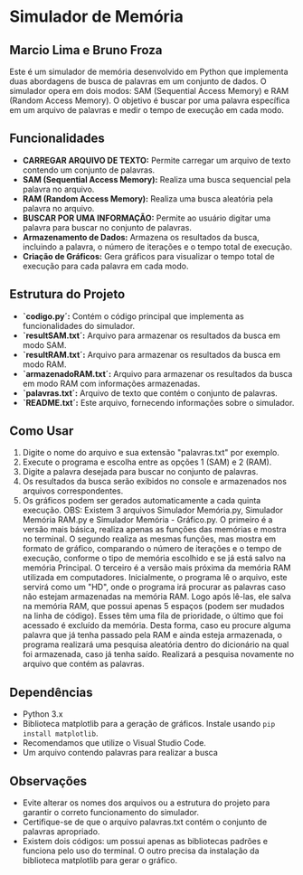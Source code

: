 # Simulador de Memória

## Marcio Lima e Bruno Froza

Este é um simulador de memória desenvolvido em Python que implementa duas abordagens de busca de palavras em um conjunto de dados. O simulador opera em dois modos: SAM (Sequential Access Memory) e RAM (Random Access Memory). O objetivo é buscar por uma palavra específica em um arquivo de palavras e medir o tempo de execução em cada modo.

## Funcionalidades

- **CARREGAR ARQUIVO DE TEXTO:** Permite carregar um arquivo de texto contendo um conjunto de palavras.
- **SAM (Sequential Access Memory):** Realiza uma busca sequencial pela palavra no arquivo.
- **RAM (Random Access Memory):** Realiza uma busca aleatória pela palavra no arquivo.
- **BUSCAR POR UMA INFORMAÇÃO:** Permite ao usuário digitar uma palavra para buscar no conjunto de palavras.
- **Armazenamento de Dados:** Armazena os resultados da busca, incluindo a palavra, o número de iterações e o tempo total de execução.
- **Criação de Gráficos:** Gera gráficos para visualizar o tempo total de execução para cada palavra em cada modo.

## Estrutura do Projeto

- **`codigo.py´:** Contém o código principal que implementa as funcionalidades do simulador.
- **`resultSAM.txt´:** Arquivo para armazenar os resultados da busca em modo SAM.
- **`resultRAM.txt´:** Arquivo para armazenar os resultados da busca em modo RAM.
- **`armazenadoRAM.txt´:** Arquivo para armazenar os resultados da busca em modo RAM com informações armazenadas.
- **`palavras.txt´:** Arquivo de texto que contém o conjunto de palavras.
- **`README.txt´:** Este arquivo, fornecendo informações sobre o simulador.

## Como Usar

1. Digite o nome do arquivo e sua extensão "palavras.txt" por exemplo.
2. Execute o programa e escolha entre as opções 1 (SAM) e 2 (RAM).
3. Digite a palavra desejada para buscar no conjunto de palavras.
4. Os resultados da busca serão exibidos no console e armazenados nos arquivos correspondentes.
5. Os gráficos podem ser gerados automaticamente a cada quinta execução.
OBS: Existem 3 arquivos Simulador Memória.py, Simulador Memória RAM.py e Simulador Memória - Gráfico.py. O primeiro é a versão mais básica, realiza apenas as funções das memórias e mostra no terminal. O segundo realiza as mesmas funções, mas mostra em formato de gráfico, comparando o número de iterações e o tempo de execução, conforme o tipo de memória escolhido e se já está salvo na memória Principal. O terceiro é a versão mais próxima da memória RAM utilizada em computadores. Inicialmente, o programa lê o arquivo, este servirá como um "HD", onde o programa irá procurar as palavras caso não estejam armazenadas na memória RAM. Logo após lê-las, ele salva na memória RAM, que possui apenas 5 espaços (podem ser mudados na linha de código). Esses têm uma fila de prioridade, o último que foi acessado é excluído da memória. Desta forma, caso eu procure alguma palavra que já tenha passado pela RAM e ainda esteja armazenada, o programa realizará uma pesquisa aleatória dentro do dicionário na qual foi armazenada, caso já tenha saído. Realizará a pesquisa novamente no arquivo que contém as palavras.

## Dependências

- Python 3.x
- Biblioteca matplotlib para a geração de gráficos. Instale usando `pip install matplotlib`.
- Recomendamos que utilize o Visual Studio Code.
- Um arquivo contendo palavras para realizar a busca

## Observações

- Evite alterar os nomes dos arquivos ou a estrutura do projeto para garantir o correto funcionamento do simulador.
- Certifique-se de que o arquivo palavras.txt contém o conjunto de palavras apropriado.
- Existem dois códigos: um possui apenas as bibliotecas padrões e funciona pelo uso do terminal. O outro precisa da instalação da biblioteca matplotlib para gerar o gráfico.
